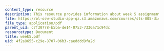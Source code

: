 ```yaml
---
content_type: resource
description: This resource provides information about week 5 assignments.
file: https://ol-ocw-studio-app-qa.s3.amazonaws.com/courses/sts-005-disease-and-society-in-america-fall-2005/4f2a8655c29e870706b3caedddd9fa2d_week5.pdf
file_type: application/pdf
parent_uid: c7f30778-b5ba-de14-0753-7336a71c94dc
resourcetype: Document
title: week5.pdf
uid: 4f2a8655-c29e-8707-06b3-caedddd9fa2d
---
```

